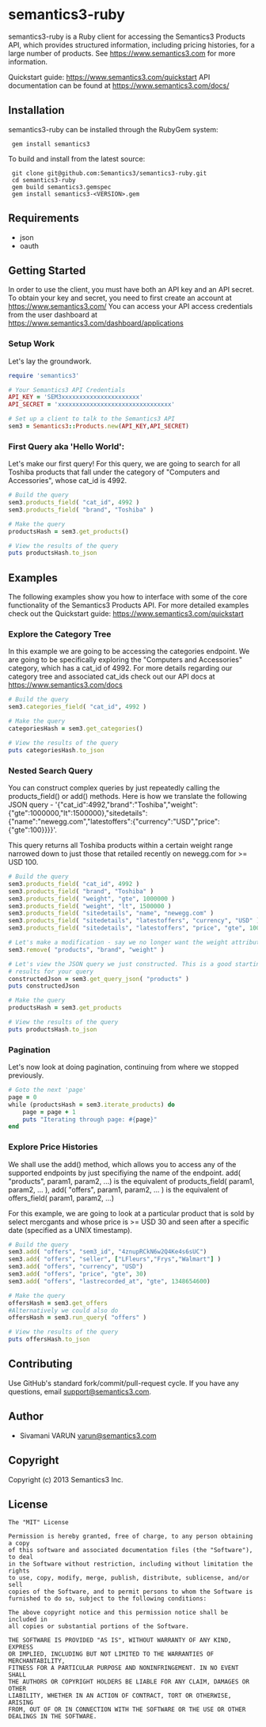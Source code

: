 # semantics3-ruby

semantics3-ruby is a Ruby client for accessing the Semantics3 Products API, which provides structured information, including pricing histories, for a large number of products.
See https://www.semantics3.com for more information.

Quickstart guide: https://www.semantics3.com/quickstart
API documentation can be found at https://www.semantics3.com/docs/

## Installation

semantics3-ruby can be installed through the RubyGem system:
```
 gem install semantics3
```
To build and install from the latest source:
```
 git clone git@github.com:Semantics3/semantics3-ruby.git
 cd semantics3-ruby
 gem build semantics3.gemspec
 gem install semantics3-<VERSION>.gem
```

## Requirements

* json
* oauth

## Getting Started

In order to use the client, you must have both an API key and an API secret. To obtain your key and secret, you need to first create an account at
https://www.semantics3.com/
You can access your API access credentials from the user dashboard at https://www.semantics3.com/dashboard/applications

### Setup Work

Let's lay the groundwork.

```ruby
require 'semantics3'

# Your Semantics3 API Credentials
API_KEY = 'SEM3xxxxxxxxxxxxxxxxxxxxxx'
API_SECRET = 'xxxxxxxxxxxxxxxxxxxxxxxxxxxxxxxx'

# Set up a client to talk to the Semantics3 API
sem3 = Semantics3::Products.new(API_KEY,API_SECRET)
```

### First Query aka 'Hello World':

Let's make our first query! For this query, we are going to search for all Toshiba products that fall under the category of "Computers and Accessories", whose cat_id is 4992. 

```ruby
# Build the query
sem3.products_field( "cat_id", 4992 )
sem3.products_field( "brand", "Toshiba" )

# Make the query
productsHash = sem3.get_products()

# View the results of the query
puts productsHash.to_json
```

## Examples

The following examples show you how to interface with some of the core functionality of the Semantics3 Products API. For more detailed examples check out the Quickstart guide: https://www.semantics3.com/quickstart

### Explore the Category Tree

In this example we are going to be accessing the categories endpoint. We are going to be specifically exploring the "Computers and Accessories" category, which has a cat_id of 4992. For more details regarding our category tree and associated cat_ids check out our API docs at https://www.semantics3.com/docs

```ruby
# Build the query
sem3.categories_field( "cat_id", 4992 )

# Make the query
categoriesHash = sem3.get_categories()

# View the results of the query
puts categoriesHash.to_json
```

### Nested Search Query

You can construct complex queries by just repeatedly calling the products_field() or add() methods. Here is how we translate the following JSON query - '{"cat_id":4992,"brand":"Toshiba","weight":{"gte":1000000,"lt":1500000},"sitedetails":{"name":"newegg.com","latestoffers":{"currency":"USD","price":{"gte":100}}}}'.

This query returns all Toshiba products within a certain weight range narrowed down to just those that retailed recently on newegg.com for >= USD 100.

```ruby
# Build the query
sem3.products_field( "cat_id", 4992 )
sem3.products_field( "brand", "Toshiba" )
sem3.products_field( "weight", "gte", 1000000 )
sem3.products_field( "weight", "lt", 1500000 )
sem3.products_field( "sitedetails", "name", "newegg.com" )
sem3.products_field( "sitedetails", "latestoffers", "currency", "USD" )
sem3.products_field( "sitedetails", "latestoffers", "price", "gte", 100 )

# Let's make a modification - say we no longer want the weight attribute
sem3.remove( "products", "brand", "weight" )

# Let's view the JSON query we just constructed. This is a good starting point to debug, if you are getting incorrect 
# results for your query
constructedJson = sem3.get_query_json( "products" )
puts constructedJson

# Make the query
productsHash = sem3.get_products

# View the results of the query
puts productsHash.to_json
```

### Pagination

Let's now look at doing pagination, continuing from where we stopped previously.

```ruby
# Goto the next 'page'
page = 0 
while (productsHash = sem3.iterate_products) do
    page = page + 1 
    puts "Iterating through page: #{page}"
end
```

### Explore Price Histories

We shall use the add() method, which allows you to access any of the supported endpoints by just specifiying the name of the endpoint. add( "products", param1, param2, ...) is the equivalent of products_field( param1, param2, ... ), add( "offers", param1, param2, ... ) is the equivalent of offers_field( param1, param2, ...)

For this example, we are going to look at a particular product that is sold by select mercgants and whose price is >= USD 30 and seen after a specific date (specified as a UNIX timestamp).

```ruby
# Build the query
sem3.add( "offers", "sem3_id", "4znupRCkN6w2Q4Ke4s6sUC")
sem3.add( "offers", "seller", ["LFleurs","Frys","Walmart"] )
sem3.add( "offers", "currency", "USD")
sem3.add( "offers", "price", "gte", 30)
sem3.add( "offers", "lastrecorded_at", "gte", 1348654600)

# Make the query
offersHash = sem3.get_offers
#Alternatively we could also do
offersHash = sem3.run_query( "offers" )

# View the results of the query
puts offersHash.to_json
```

## Contributing

Use GitHub's standard fork/commit/pull-request cycle.  If you have any questions, email <support@semantics3.com>.

## Author

* Sivamani VARUN <varun@semantics3.com>

## Copyright

Copyright (c) 2013 Semantics3 Inc.

## License

    The "MIT" License
    
    Permission is hereby granted, free of charge, to any person obtaining a copy
    of this software and associated documentation files (the "Software"), to deal
    in the Software without restriction, including without limitation the rights
    to use, copy, modify, merge, publish, distribute, sublicense, and/or sell
    copies of the Software, and to permit persons to whom the Software is
    furnished to do so, subject to the following conditions:
    
    The above copyright notice and this permission notice shall be included in
    all copies or substantial portions of the Software.
    
    THE SOFTWARE IS PROVIDED "AS IS", WITHOUT WARRANTY OF ANY KIND, EXPRESS
    OR IMPLIED, INCLUDING BUT NOT LIMITED TO THE WARRANTIES OF MERCHANTABILITY,
    FITNESS FOR A PARTICULAR PURPOSE AND NONINFRINGEMENT. IN NO EVENT SHALL
    THE AUTHORS OR COPYRIGHT HOLDERS BE LIABLE FOR ANY CLAIM, DAMAGES OR OTHER
    LIABILITY, WHETHER IN AN ACTION OF CONTRACT, TORT OR OTHERWISE, ARISING
    FROM, OUT OF OR IN CONNECTION WITH THE SOFTWARE OR THE USE OR OTHER
    DEALINGS IN THE SOFTWARE.


